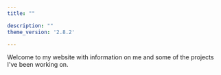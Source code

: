 ```yaml
---
title: ""

description: ""
theme_version: '2.8.2'

---
```

Welcome to my website with information on me and some of the projects I've been working on.